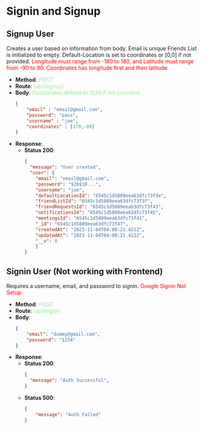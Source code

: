 # Signin and Signup


## Signup User
  Creates a user based on information from body. Email is unique Friends List is initialized to empty. Default-Location is set to coordinates or [0,0] if not provided. <span style="color:red">Longitude must range from -180 to 180, and Latitude must range from -90 to 90. Coordinates has longitude first and then latitude</span>
- **Method**: <span style="color:lightgreen">POST</span>
- **Route**: <span style="color:lightgreen">/api/signup/</span>
- **Body**: <span style="color:lightgreen">Coordinates default to [0,0] if not provided </span>
    ```json
    {
        "email" : "email@gmail.com",
        "password": "pass",
        "username" : "joe",    
        "coordinates" : [179,-89]
    }
    ```
- **Response**:
    - **Status 200**: 
      ```json
      {
        "message": "User created",
        "user": {
          "email": "email@gmail.com",
          "password": "$2b$10...",
          "username": "joe",
          "defaultLocationId": "6545c1d5809eea63dfc73f3e",
          "friendListId": "6545c1d5809eea63dfc73f3f",
          "friendRequestsId": "6545c1d5809eea63dfc73f43",
          "notificationsId": "6545c1d5809eea63dfc73f45",
          "meetingsId": "6545c1d5809eea63dfc73f41",
          "_id": "6545c1d5809eea63dfc73f47",
          "createdAt": "2023-11-04T04:00:21.421Z",
          "updatedAt": "2023-11-04T04:00:21.421Z",
          "__v": 0
          }
      }
      ```

## Signin User (Not working with Frontend)
Requires a username, email, and password to signin. <span style="color:red">Google Signin Not Setup</span>
- **Method**: <span style="color:lightgreen">POST</span>
- **Route**: <span style="color:lightgreen">/api/signin</span>
- **Body**:
    ```json
    {
        "email": "dummy@gmail.com",
        "password": "1234"
    }
    ```
- **Response**:
    - **Status 200**:
      ```json
      {
        "message": "Auth Successful",
      }
      ```
    - **Status 500**:
      ```json
      {
          "message": "Auth Failed"
      }
      ```